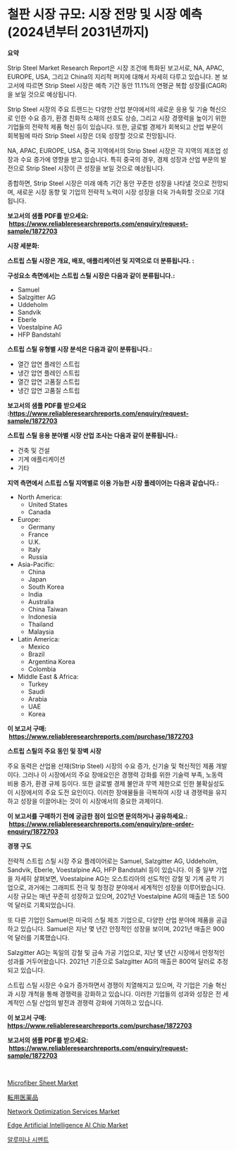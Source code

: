 <p><h1>철판 시장 규모: 시장 전망 및 시장 예측 (2024년부터 2031년까지)</h1></p><p><strong>요약</strong></p>
<p><p>Strip Steel Market Research Report은 시장 조건에 특화된 보고서로, NA, APAC, EUROPE, USA, 그리고 China의 지리적 퍼지에 대해서 자세히 다루고 있습니다. 본 보고서에 따르면 Strip Steel 시장은 예측 기간 동안 11.1%의 연평균 복합 성장률(CAGR)을 보일 것으로 예상됩니다.</p><p>Strip Steel 시장의 주요 트렌드는 다양한 산업 분야에서의 새로운 응용 및 기술 혁신으로 인한 수요 증가, 환경 친화적 소재의 선호도 상승, 그리고 시장 경쟁력을 높이기 위한 기업들의 전략적 제품 혁신 등이 있습니다. 또한, 글로벌 경제가 회복되고 산업 부문이 회복됨에 따라 Strip Steel 시장은 더욱 성장할 것으로 전망됩니다.</p><p>NA, APAC, EUROPE, USA, 중국 지역에서의 Strip Steel 시장은 각 지역의 제조업 성장과 수요 증가에 영향을 받고 있습니다. 특히 중국의 경우, 경제 성장과 산업 부문의 발전으로 Strip Steel 시장이 큰 성장을 보일 것으로 예상됩니다.</p><p>종합하면, Strip Steel 시장은 미래 예측 기간 동안 꾸준한 성장을 나타낼 것으로 전망되며, 새로운 시장 동향 및 기업의 전략적 노력이 시장 성장을 더욱 가속화할 것으로 기대됩니다.</p></p>
<p><strong>보고서의 샘플 PDF를 받으세요: &nbsp;<a href="https://www.reliableresearchreports.com/enquiry/request-sample/1872703">https://www.reliableresearchreports.com/enquiry/request-sample/1872703</a></strong></p>
<p><strong>시장 세분화:</strong></p>
<p><strong> 스트립 스틸 시장은 개요, 배포, 애플리케이션 및 지역으로 더 분류됩니다. :</strong></p>
<p><strong>구성요소 측면에서는 스트립 스틸 시장은 다음과 같이 분류됩니다.:</strong></p>
<p><ul><li>Samuel</li><li>Salzgitter AG</li><li>Uddeholm</li><li>Sandvik</li><li>Eberle</li><li>Voestalpine AG</li><li>HFP Bandstahl</li></ul></p>
<p><strong> 스트립 스틸 유형별 시장 분석은 다음과 같이 분류됩니다.:</strong></p>
<p><ul><li>열간 압연 플레인 스트립</li><li>냉간 압연 플레인 스트립</li><li>열간 압연 고품질 스트립</li><li>냉간 압연 고품질 스트립</li></ul></p>
<p><strong>보고서의 샘플 PDF를 받으세요 :<a href="https://www.reliableresearchreports.com/enquiry/request-sample/1872703">https://www.reliableresearchreports.com/enquiry/request-sample/1872703</a></strong></p>
<p><strong> 스트립 스틸 응용 분야별 시장 산업 조사는 다음과 같이 분류됩니다.:</strong></p>
<p><ul><li>건축 및 건설</li><li>기계 애플리케이션</li><li>기타</li></ul></p>
<p><strong>지역 측면에서 스트립 스틸 지역별로 이용 가능한 시장 플레이어는 다음과 같습니다.:</strong></p>
<p><ul>
    <li>
        North America:
        <ul>
            <li>United States</li>
            <li>Canada</li>
        </ul>
    </li>
    <li>
        Europe:
        <ul>
            <li>Germany</li>
            <li>France</li>
            <li>U.K.</li>
            <li>Italy</li>
            <li>Russia</li>
        </ul>
    </li>
    <li>
        Asia-Pacific:
        <ul>
            <li>China</li>
            <li>Japan</li>
            <li>South Korea</li>
            <li>India</li>
            <li>Australia</li>
            <li>China Taiwan</li>
            <li>Indonesia</li>
            <li>Thailand</li>
            <li>Malaysia</li>
        </ul>
    </li>
    <li>
        Latin America:
        <ul>
            <li>Mexico</li>
            <li>Brazil</li>
            <li>Argentina Korea</li>
            <li>Colombia</li>
        </ul>
    </li>
    <li>
        Middle East & Africa:
        <ul>
            <li>Turkey</li>
            <li>Saudi</li>
            <li>Arabia</li>
            <li>UAE</li>
            <li>Korea</li>
        </ul>
    </li>
    </ul></p>
<p><strong>이 보고서 구매: &nbsp;<a href="https://www.reliableresearchreports.com/purchase/1872703">https://www.reliableresearchreports.com/purchase/1872703</a></strong></p>
<p><strong>스트립 스틸의 주요 동인 및 장벽 시장</strong></p>
<p><p>주요 동력은 산업용 선재(Strip Steel) 시장의 수요 증가, 신기술 및 혁신적인 제품 개발이다. 그러나 이 시장에서의 주요 장애요인은 경쟁력 강화를 위한 기술력 부족, 노동력 비용 증가, 환경 규제 등이다. 또한 글로벌 경제 불안과 무역 제한으로 인한 불확실성도 이 시장에서의 주요 도전 요인이다. 이러한 장애물들을 극복하여 시장 내 경쟁력을 유지하고 성장을 이끌어내는 것이 이 시장에서의 중요한 과제이다.</p></p>
<p><strong>이 보고서를 구매하기 전에 궁금한 점이 있으면 문의하거나 공유하세요.: &nbsp;<a href="https://www.reliableresearchreports.com/enquiry/pre-order-enquiry/1872703">https://www.reliableresearchreports.com/enquiry/pre-order-enquiry/1872703</a></strong></p>
<p><strong>경쟁 구도</strong></p>
<p><p>전략적 스트립 스틸 시장 주요 플레이어로는 Samuel, Salzgitter AG, Uddeholm, Sandvik, Eberle, Voestalpine AG, HFP Bandstahl 등이 있습니다. 이 중 일부 기업을 자세히 살펴보면, Voestalpine AG는 오스트리아의 선도적인 강철 및 기계 공학 기업으로, 과거에는 그래피트 전극 및 청정강 분야에서 세계적인 성장을 이루어왔습니다. 시장 규모는 매년 꾸준히 성장하고 있으며, 2021년 Voestalpine AG의 매출은 1조 500억 달러로 기록되었습니다. </p><p>또 다른 기업인 Samuel은 미국의 스틸 제조 기업으로, 다양한 산업 분야에 제품을 공급하고 있습니다. Samuel은 지난 몇 년간 안정적인 성장을 보이며, 2021년 매출은 900억 달러를 기록했습니다.</p><p>Salzgitter AG는 독일의 강철 및 금속 가공 기업으로, 지난 몇 년간 시장에서 안정적인 성과를 거두어왔습니다. 2021년 기준으로 Salzgitter AG의 매출은 800억 달러로 추정되고 있습니다.</p><p>스트립 스틸 시장은 수요가 증가하면서 경쟁이 치열해지고 있으며, 각 기업은 기술 혁신과 시장 개척을 통해 경쟁력을 강화하고 있습니다. 이러한 기업들의 성과와 성장은 전 세계적인 스틸 산업의 발전과 경쟁력 강화에 기여하고 있습니다.</p></p>
<p><strong>이 보고서 구매: &nbsp; <a href="https://www.reliableresearchreports.com/purchase/1872703">https://www.reliableresearchreports.com/purchase/1872703</a></strong></p>
<p><strong>보고서의 샘플 PDF를 받으세요: &nbsp;<a href="https://www.reliableresearchreports.com/enquiry/request-sample/1872703">https://www.reliableresearchreports.com/enquiry/request-sample/1872703</a></strong><strong></strong></p>
<p>&nbsp;</p>
<p><p><a href="https://github.com/NorbertYates/Market-Research-Report-List-4/blob/main/microfiber-sheet-market.md">Microfiber Sheet Market</a></p><p><a href="https://medium.com/@alyle7648/%E5%86%8D%E5%88%A9%E7%94%A8%E8%96%AC%E5%B8%82%E5%A0%B4%E3%81%AE%E5%88%86%E6%9E%90-%E3%82%B0%E3%83%AD%E3%83%BC%E3%83%90%E3%83%AB%E7%94%A3%E6%A5%AD%E3%81%AE%E8%A6%8B%E9%80%9A%E3%81%97%E3%81%A8%E4%BA%88%E6%B8%AC-2024%E5%B9%B4%E3%81%8B%E3%82%892031%E5%B9%B4%E3%81%BE%E3%81%A7-bf0f81b0e012">転用医薬品</a></p><p><a href="https://view.publitas.com/reportprime-1/network-optimization-services-market-size-global-industry-overview-market-segmentation-and-forecast-2024-to-2031/">Network Optimization Services Market</a></p><p><a href="https://issuu.com/reportprime-2/docs/edge-artificial-intelligence-ai-chip-market-size-2">Edge Artificial Intelligence AI Chip Market</a></p><p><a href="https://medium.com/@jerrodhilll68/%EC%95%8C%EB%A3%A8%EB%AF%B8%EB%82%98-%EC%8B%9C%EB%A9%98%ED%8A%B8-%EC%8B%9C%EC%9E%A5-%EA%B2%BD%EC%9F%81-%EB%B6%84%EC%84%9D-%EC%8B%9C%EC%9E%A5-%EB%8F%99%ED%96%A5-%EB%B0%8F-2031%EB%85%84%EA%B9%8C%EC%A7%80%EC%9D%98-%EC%98%88%EC%B8%A1-6037fc67b3e9">알루미나 시멘트</a></p></p>